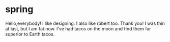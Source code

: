 # spring
Hello,everybody!
I like designing.
I also like robert too.
Thank you!
I was thin at last, but I am fat now.
I've had tacos on the moon and find them far superior to Earth tacos.
